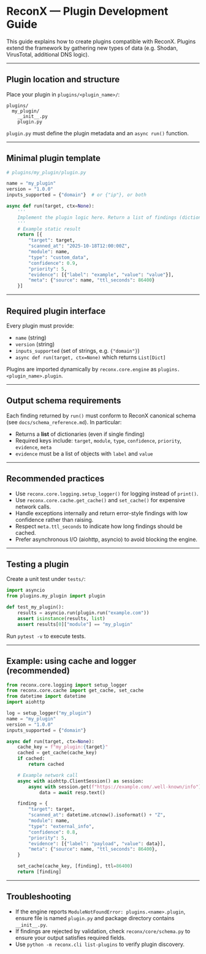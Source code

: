 # ReconX — Plugin Development Guide

This guide explains how to create plugins compatible with ReconX. Plugins extend the framework by gathering new types of data (e.g. Shodan, VirusTotal, additional DNS logic).

---

## Plugin location and structure

Place your plugin in `plugins/<plugin_name>/`:

```
plugins/
  my_plugin/
    __init__.py
    plugin.py
```

`plugin.py` must define the plugin metadata and an `async run()` function.

---

## Minimal plugin template

```python
# plugins/my_plugin/plugin.py

name = "my_plugin"
version = "1.0.0"
inputs_supported = {"domain"}  # or {"ip"}, or both

async def run(target, ctx=None):
    '''
    Implement the plugin logic here. Return a list of findings (dictionaries).
    '''
    # Example static result
    return [{
        "target": target,
        "scanned_at": "2025-10-18T12:00:00Z",
        "module": name,
        "type": "custom_data",
        "confidence": 0.9,
        "priority": 5,
        "evidence": [{"label": "example", "value": "value"}],
        "meta": {"source": name, "ttl_seconds": 86400}
    }]
```

---

## Required plugin interface

Every plugin must provide:
- `name` (string)
- `version` (string)
- `inputs_supported` (set of strings, e.g. `{"domain"}`)
- `async def run(target, ctx=None)` which returns `List[Dict]`

Plugins are imported dynamically by `reconx.core.engine` as `plugins.<plugin_name>.plugin`.

---

## Output schema requirements

Each finding returned by `run()` must conform to ReconX canonical schema (see `docs/schema_reference.md`). In particular:
- Returns a **list** of dictionaries (even if single finding)
- Required keys include: `target`, `module`, `type`, `confidence`, `priority`, `evidence`, `meta`
- `evidence` must be a list of objects with `label` and `value`

---

## Recommended practices

- Use `reconx.core.logging.setup_logger()` for logging instead of `print()`.
- Use `reconx.core.cache.get_cache()` and `set_cache()` for expensive network calls.
- Handle exceptions internally and return error-style findings with low confidence rather than raising.
- Respect `meta.ttl_seconds` to indicate how long findings should be cached.
- Prefer asynchronous I/O (aiohttp, asyncio) to avoid blocking the engine.

---

## Testing a plugin

Create a unit test under `tests/`:

```python
import asyncio
from plugins.my_plugin import plugin

def test_my_plugin():
    results = asyncio.run(plugin.run("example.com"))
    assert isinstance(results, list)
    assert results[0]["module"] == "my_plugin"
```

Run `pytest -v` to execute tests.

---

## Example: using cache and logger (recommended)

```python
from reconx.core.logging import setup_logger
from reconx.core.cache import get_cache, set_cache
from datetime import datetime
import aiohttp

log = setup_logger("my_plugin")
name = "my_plugin"
version = "1.0.0"
inputs_supported = {"domain"}

async def run(target, ctx=None):
    cache_key = f"my_plugin:{target}"
    cached = get_cache(cache_key)
    if cached:
        return cached

    # Example network call
    async with aiohttp.ClientSession() as session:
        async with session.get(f"https://example.com/.well-known/info") as resp:
            data = await resp.text()

    finding = {
        "target": target,
        "scanned_at": datetime.utcnow().isoformat() + "Z",
        "module": name,
        "type": "external_info",
        "confidence": 0.8,
        "priority": 5,
        "evidence": [{"label": "payload", "value": data}],
        "meta": {"source": name, "ttl_seconds": 86400},
    }

    set_cache(cache_key, [finding], ttl=86400)
    return [finding]
```

---

## Troubleshooting

- If the engine reports `ModuleNotFoundError: plugins.<name>.plugin`, ensure file is named `plugin.py` and package directory contains `__init__.py`.
- If findings are rejected by validation, check `reconx/core/schema.py` to ensure your output satisfies required fields.
- Use `python -m reconx.cli list-plugins` to verify plugin discovery.
